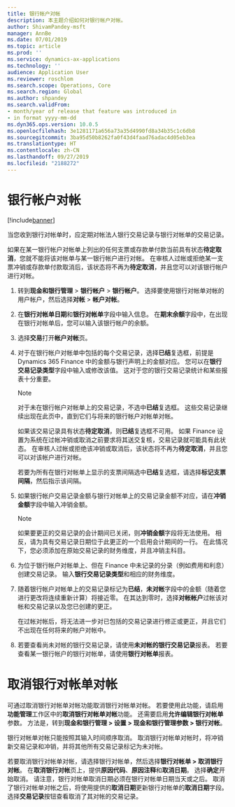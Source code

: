 ```yaml
---
title: 银行帐户对帐
description: 本主题介绍如何对银行帐户对帐。
author: ShivamPandey-msft
manager: AnnBe
ms.date: 07/01/2019
ms.topic: article
ms.prod: ''
ms.service: dynamics-ax-applications
ms.technology: ''
audience: Application User
ms.reviewer: roschlom
ms.search.scope: Operations, Core
ms.search.region: Global
ms.author: shpandey
ms.search.validFrom:
- month/year of release that feature was introduced in
- in format yyyy-mm-dd
ms.dyn365.ops.version: 10.0.5
ms.openlocfilehash: 3e1281171a656a73a35d4990fd8a34b35c1c6db8
ms.sourcegitcommit: 3ba95d50b8262fa0f43d4faad76adac4d05eb3ea
ms.translationtype: HT
ms.contentlocale: zh-CN
ms.lasthandoff: 09/27/2019
ms.locfileid: "2188272"
---
```

# <a name="reconcile-a-bank-account"></a>银行帐户对帐

[!include[banner](../includes/banner.md)]

当您收到银行对帐单时，应定期对帐法人银行交易记录与银行对帐单的交易记录。

如果在某一银行帐户对帐单上列出的任何支票或存款单付款当前具有状态**待定取消**，您就不能将该对帐单与某一银行帐户进行对帐。 在审核人过帐或拒绝某一支票冲销或存款单付款取消后，该状态将不再为**待定取消**，并且您可以对该银行帐户进行对帐。

1.  转到**现金和银行管理** \> **银行帐户** \> **银行帐户**。 选择要使用银行对帐单对帐的用户帐户，然后选择**对帐** > **帐户对帐**。

2.  在**银行对帐单日期**和**银行对帐单**字段中输入信息。 在**期末余额**字段中，在出现在银行对帐单后，您可以输入该银行帐户的余额。

3.  选择**交易**打开**帐户对帐**页。

4.  对于在银行帐户对帐单中包括的每个交易记录，选择**已结**复选框，前提是 Dynamics 365 Finance 中的金额与银行声明上的金额对应。 您可以在**银行交易记录类型**字段中输入或修改该值。 这对于您的银行交易记录统计和某些报表十分重要。
    

    > [!NOTE]
    > <P>对于未在银行帐户对帐单上的交易记录，不选中<STRONG>已结</STRONG>复选框。 这些交易记录继续出现在此页中，直到它们与将来的银行帐户对帐单对帐。</P>
    > <P>如果该交易记录具有状态<STRONG>待定取消</STRONG>，则<STRONG>已结</STRONG>复选框不可用。 如果 Finance 设置为系统在过帐冲销或取消之前要求将其送交复核，交易记录就可能具有此状态。 在审核人过帐或拒绝该冲销或取消后，该状态将不再为<STRONG>待定取消</STRONG>，并且您可以对该帐户进行对帐。</P>

    
    若要为所有在银行对帐单上显示的支票间隔选中**已结**复选框，请选择**标记支票间隔**，然后指示该间隔。

5.  如果银行帐户交易记录金额与银行对帐单上的交易记录金额不对应，请在**冲销金额**字段中输入冲销金额。
    

    > [!NOTE]
    > <P>如果要更正的交易记录的会计期间已关闭，则<STRONG>冲销金额</STRONG>字段将无法使用。 相反，请为具有交易记录日期位于此更正的一个启用会计期间的一行。 在此情况下，您必须添加在原始交易记录的财务维度，并且冲销主科目。</P>



6.  为位于银行帐户对帐单上、但在 Finance 中未记录的分录（例如费用和利息）创建交易记录。 输入**银行交易记录类型**和相应的财务维度。

7.  随着银行帐户对帐单上的交易记录标记为**已结**，**未对帐**字段中的金额（随着您进行更改将连续重新计算）将接近零。 在其达到零时，选择**对帐帐户**过帐该对帐和交易记录以及您已创建的更正。
    
    在过帐对帐后，将无法进一步对已包括的交易记录进行修正或更正，并且它们不出现在任何将来的帐户对帐中。

8.  若要查看尚未对帐的银行交易记录，请使用**未对帐的银行交易记录**报表。 若要查看某一银行帐户的银行对帐单，请使用**银行对帐单**报表。

# <a name="cancel-bank-statement-reconciliation"></a>取消银行对帐单对帐 

可通过取消银行对帐单对帐功能取消银行对帐单对帐。 若要使用此功能，请启用**功能管理**工作区中的**取消银行对帐单对帐**功能。 还需要启用**允许编辑银行对帐单**参数。 方法是，转到**现金和银行管理 > 设置 > 现金和银行管理参数 > 银行对帐**。
 
银行对帐单对帐只能按照其输入时间顺序取消。 取消银行对帐单对帐时，将冲销新交易记录和冲销，并将其他所有交易记录标记为未对帐。
 
若要取消银行对帐单对帐，请选择银行对帐单，然后选择**银行对帐单 > 取消银行对帐**。 在**取消银行对帐**页上，提供**原因代码**、**原因注释**和**取消日期**。 选择**确定**开始取消。 请注意，银行对帐单取消日期必须在银行对帐单日期当天或之后。 取消了银行对帐单对帐之后，将使用提供的**取消日期**更新银行对帐单的**取消日期**字段。 选择**交易记录**按钮查看取消了其对帐的交易记录。
